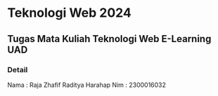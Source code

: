 # Teknologi Web 2024
## Tugas Mata Kuliah Teknologi Web E-Learning UAD

### Detail
Nama : Raja Zhafif Raditya Harahap
Nim  : 2300016032
